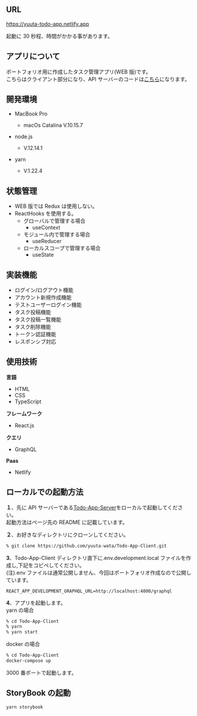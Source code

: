 ## URL

https://yuuta-todo-app.netlify.app

起動に 30 秒程、時間がかかる事があります。

## アプリについて

ポートフォリオ用に作成したタスク管理アプリ(WEB 版)です。  
こちらはクライアント部分になり、API サーバーのコードは<a href="https://github.com/yuuta-wata/Todo-App-Server" alt="Todo-App-Server">こちら</a>になります。

## 開発環境

- MacBook Pro

  - macOs Catalina V.10.15.7

- node.js

  - V.12.14.1

- yarn

  - V.1.22.4

## 状態管理

- WEB 版では Redux は使用しない。
- ReactHooks を使用する。
  - グローバルで管理する場合
    - useContext
  - モジュール内で管理する場合
    - useReducer
  - ローカルスコープで管理する場合
    - useState

## 実装機能

- ログイン/ログアウト機能
- アカウント新規作成機能
- テストユーザーログイン機能
- タスク投稿機能
- タスク投稿一覧機能
- タスク削除機能
- トークン認証機能
- レスポンシブ対応

## 使用技術

**言語**

- HTML
- CSS
- TypeScript

**フレームワーク**

- React.js

**クエリ**

- GraphQL

**Paas**

- Netlify

## ローカルでの起動方法

**１**、先に API サーバーである<a href="https://github.com/yuuta-wata/Todo-App-Server" alt="Todo-App-Server">Todo-App-Server</a>をローカルで起動してください。  
起動方法はページ先の README に記載しています。

**２**、お好きなディレクトリにクローンしてください。

```bash
% git clone https://github.com/yuuta-wata/Todo-App-Client.git
```

**3**、Todo-App-Client ディレクトリ直下に.env.development.local ファイルを作成し,下記をコピペしてください。  
(注).env ファイルは通常公開しません、今回はポートフォリオ作成なので公開しています。

```
REACT_APP_DEVELOPMENT_GRAPHQL_URL=http://localhost:4000/graphql

```

**4**、アプリを起動します。  
yarn の場合

```bash
% cd Todo-App-Client
% yarn
% yarn start
```

docker の場合

```bash
% cd Todo-App-Client
docker-compose up

```

3000 番ポートで起動します。

## StoryBook の起動

```bash
yarn storybook

```
